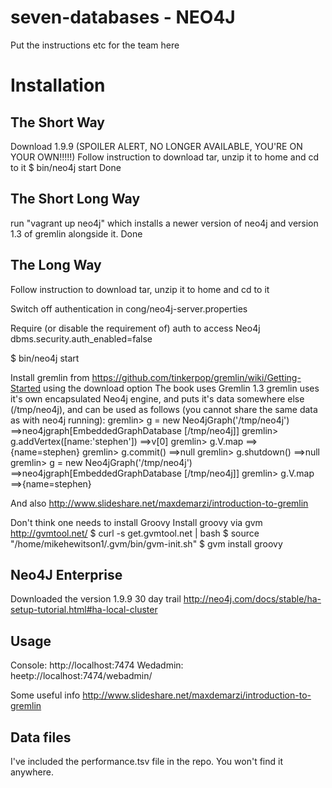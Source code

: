 # seven-databases - NEO4J

Put the instructions etc for the team here

# Installation
## The Short Way
Download 1.9.9 (SPOILER ALERT, NO LONGER AVAILABLE, YOU'RE ON YOUR OWN!!!!!)
Follow instruction to download tar, unzip it to home and cd to it
$ bin/neo4j start
Done

## The Short Long Way
run "vagrant up neo4j" which installs a newer version of neo4j
and version 1.3 of gremlin alongside it.
Done

## The Long Way
Follow instruction to download tar, unzip it to home and cd to it

Switch off authentication in cong/neo4j-server.properties

Require (or disable the requirement of) auth to access Neo4j
dbms.security.auth_enabled=false

$ bin/neo4j start

Install gremlin from https://github.com/tinkerpop/gremlin/wiki/Getting-Started using the download option
The book uses Gremlin 1.3
gremlin uses it's own encapsulated Neo4j engine, and puts it's data somewhere else (/tmp/neo4j), and can be used as follows (you cannot share the same data as with neo4j running):
gremlin> g = new Neo4jGraph('/tmp/neo4j')
==>neo4jgraph[EmbeddedGraphDatabase [/tmp/neo4j]]
gremlin> g.addVertex([name:'stephen'])
==>v[0]
gremlin> g.V.map
==>{name=stephen}
gremlin> g.commit()
==>null
gremlin> g.shutdown()
==>null
gremlin> g = new Neo4jGraph('/tmp/neo4j')
==>neo4jgraph[EmbeddedGraphDatabase [/tmp/neo4j]]
gremlin> g.V.map
==>{name=stephen}

And also http://www.slideshare.net/maxdemarzi/introduction-to-gremlin

Don't think one needs to install Groovy
Install groovy via gvm http://gvmtool.net/
$ curl -s get.gvmtool.net | bash
$ source "/home/mikehewitson1/.gvm/bin/gvm-init.sh"
$ gvm install groovy

## Neo4J Enterprise
Downloaded the version 1.9.9 30 day trail
http://neo4j.com/docs/stable/ha-setup-tutorial.html#ha-local-cluster

## Usage
Console: http://localhost:7474
Wedadmin: heetp://localhost:7474/webadmin/

Some useful info http://www.slideshare.net/maxdemarzi/introduction-to-gremlin

## Data files

I've included the performance.tsv file in the repo. You won't find it anywhere.

